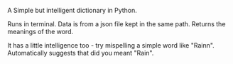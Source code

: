 A Simple but intelligent dictionary in Python.

Runs in terminal.
Data is from a json file kept in the same path.
Returns the meanings of the word.

It has a little intelligence too - try mispelling a simple word like 
"Rainn". Automatically suggests that did you meant "Rain".

